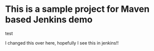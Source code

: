 # This is a sample project for Maven based Jenkins demo

test



I changed this over here, hopefully I see this in jenkins!!
